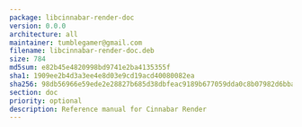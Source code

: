 ```yaml
---
package: libcinnabar-render-doc
version: 0.0.0
architecture: all
maintainer: tumblegamer@gmail.com
filename: libcinnabar-render-doc.deb
size: 784
md5sum: e82b45e4820998bd9741e2ba4135355f
sha1: 1909ee2b4d3a3ee4e8d03e9cd19acd40080082ea
sha256: 98db56966e59ede2e28827b685d38dbfeac9189b677059dda0c8b07982d6bbac
section: doc
priority: optional
description: Reference manual for Cinnabar Render
---
```

